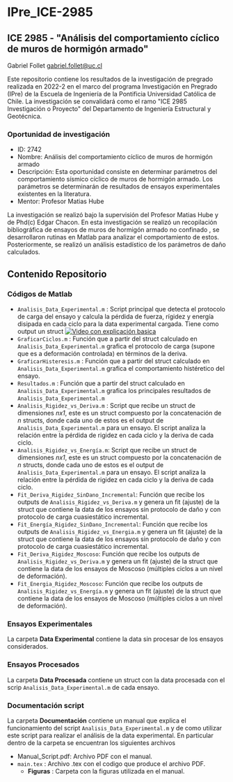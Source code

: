 # IPre_ICE-2985

## ICE 2985 - "Análisis del comportamiento cíclico de muros de hormigón armado"

Gabriel Follet  <gabriel.follet@uc.cl>

Este repositorio contiene los resultados de la investigación de pregrado realizada en 2022-2 en el marco del programa Investigación en Pregrado (IPre) de la Escuela de Ingeniería de la Pontificia Universidad Católica de Chile. La investigación se convalidará como el ramo "ICE 2985 Investigación o Proyecto" del Departamento de Ingeniería Estructural y Geotécnica.

### Oportunidad de investigación 

- ID:  	          2742
- Nombre:         Análisis del comportamiento cíclico de muros de hormigón armado
- Descripción:    Esta oportunidad consiste en determinar parámetros del comportamiento sísmico cíclico de muros de hormigón armado. Los parámetros se determinarán de                   resultados de ensayos experimentales existentes en la literatura.
- Mentor:         Profesor Matias Hube


La investigación se realizó bajo la supervisión del Profesor Matias Hube y de Phd(c) Edgar Chacon.
En esta investigación se realizó un recopilación bibliográfica de ensayos de muros de hormigón armado no confinado , se desarrollaron rutinas en Matlab para analizar el comportamiento de estos. Posteriormente, se realizó un análisis estadístico de los parámetros de daño calculados.

## Contenido Repositorio

### Códigos de Matlab
 
 - `Analisis_Data_Experimental.m` : Script principal que detecta el protocolo de carga del ensayo y calcula la pérdida de fuerza, rígidez y energía disipada en cada                                       ciclo para la data experimental cargada. Tiene como output un struct
 [![Video con explicación basica](https://img.youtube.com/vi/YOUTUBE_VIDEO_ID_HERE/0.jpg)](https://youtu.be/MuPzLEvHQS0)
 - `GraficarCiclos.m`             : Función que a partir del struct calculado en `Analisis_Data_Experimental.m` grafica el protocolo de carga (supone que es a                                             deformación controlada) en términos de la deriva.
 - `GraficarHisteresis.m`         : Función que a partir del struct calculado en `Analisis_Data_Experimental.m` grafica el comportamiento histéretico del ensayo.
 - `Resultados.m`                 : Función que a partir del struct calculado en `Analisis_Data_Experimental.m` grafica los principales resultados de                                                   `Analisis_Data_Experimental.m`
 - `Analisis_Rigidez_vs_Deriva.m` : Script que recibe un struct de dimensiones *nx1*, este es  un struct compuesto por la concatenación de *n* structs, donde cada uno                                       de estos es el output de `Analisis_Data_Experimental.m` para un ensayo. El script analiza la relación entre la pérdida de                                           rigidez en cada ciclo y la deriva de cada ciclo.
 - `Analisis_Rigidez_vs_Energía.m`: Script que recibe un struct de dimensiones *nx1*, este es un struct compuesto por la concatenación de *n* structs, donde cada                                         uno de estos es el output de  `Analisis_Data_Experimental.m` para un ensayo. El script analiza la relación entre la pérdida de                                       rigidez en cada ciclo y la deriva de cada ciclo.
 - `Fit_Deriva_Rigidez_SinDano_Incremental`:  Función que recibe los outputs de `Analisis_Rigidez_vs_Deriva.m` y genera un fit (ajuste) de  la struct que contiene la data de los ensayos sin protocolo de daño y con protocolo de carga cuasiestático incremental.
 - `Fit_Energía_Rigidez_SinDano_Incremental`:  Función que recibe los outputs de `Analisis_Rigidez_vs_Energia.m` y genera un fit (ajuste) de  la struct que contiene la data de los ensayos sin protocolo de daño y con protocolo de carga cuasiestático incremental.
 - `Fit_Deriva_Rigidez_Moscoso`:  Función que recibe los outputs de `Analisis_Rigidez_vs_Deriva.m` y genera un fit (ajuste) de  la struct que contiene la data de los ensayos de Moscoso (múltiples ciclos a un nivel de deformación).
 - `Fit_Energia_Rigidez_Moscoso`:  Función que recibe los outputs de `Analisis_Rigidez_vs_Energía.m` y genera un fit (ajuste) de  la struct que contiene la data de los ensayos de Moscoso (múltiples ciclos a un nivel de deformación).
 
 ### Ensayos Experimentales
 
 La carpeta **Data Experimental** contiene la data sin procesar de los ensayos considerados.
 
 ### Ensayos Procesados

 La carpeta **Data Procesada** contiene un struct con la data procesada con el scrip `Analisis_Data_Experimental.m` de cada ensayo.
 
 ### Documentación script ##
 La carpeta **Documentación** contiene un manual que explica el funcionamiento del script `Analisis_Data_Experimental.m` y de como utilizar este script para realizar el análisis de la data experimental. 
 En particular dentro de la carpeta se encuentran los siguientes archivos
 - Manual_Script.pdf: Archivo PDF con el manual.
 - `main.tex` : Archivo .tex con el codigo que produce el archivo PDF.
    - **Figuras** : Carpeta con la figuras utilizada en el manual.

